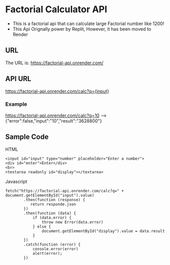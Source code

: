 # Factorial Calculator API
- This is a factorial api that can calculate large Factorial number like 1200!
- This Api Orignally power by Replit, However, it has been moved to Render

## URL
The URL is: https://factorial-api.onrender.com/
## API URL
https://factorial-api.onrender.com/calc?q={input}
### Example
https://factorial-api.onrender.com/calc?q=10 –—> {"error":false,"input":"10","result":"3628800"}

## Sample Code
HTML
````
<input id="input" type="number" placeholder="Enter a number">
<div id="enter">Enter</div>
<br>
<textarea readonly id="display"></textarea>
````
Javascript
````
fetch("https://factorial-api.onrender.com/calc?q=" + document.getElementById("input").value)
        .then(function (response) {
           return responde.json
        })
        .then(function (data) {
            if (data.error) {
                throw new Error(data.error)
            } else {
                document.getElementById("display").value = data.result
            }
        })
        .catch(function (error) {
            console.error(error)
            alert(error);
        })
````
